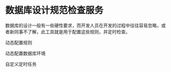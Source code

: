 # 数据库设计规范检查服务

数据库的设计一般有一些硬性要求，而开发人员在开发的过程中往往容易忽略，或者新同事不了解，此工具就是用于配置这些规则，并定时检查。

动态配置规则

动态配置数据库环境

自定义定时任务

